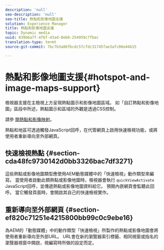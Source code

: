 ```yaml
---
description: 'null'
seo-description: 'null'
seo-title: 熱點和影像地圖支援
solution: Experience Manager
title: 熱點和影像地圖支援
topic: Dynamic media
uuid: 839b6a7f-4f6f-43ad-8eb8-254959c7fbac
translation-type: tm+mt
source-git-commit: 7bc7b3a86fbcdc57cfdc31745fae3afc06e44b15

---
```



# 熱點和影像地圖支援{#hotspot-and-image-maps-support}

檢視器支援在主檢視上方呈現熱點圖示和影像地圖區域。 如「自訂熱點和影像地圖」區段中所述，熱點圖示和區域的外觀是透過CSS控制。

請參 [閱熱點和影像映射](../../c-html5-aem-asset-viewers/c-html5-aem-carousel/c-html5-aem-carousel-customizingviewer/r-html5-aem-carousel-customize-hotspots-imagemaps.md#reference-2ac3cc414ef2467390bf53145f1d8d74)。

熱點和地區可透過觸發JavaScript回呼，在代管網頁上啟用快速檢視功能，或將使用者重新導向至外部網頁。

## 快速檢視熱點 {#section-cda48fc9730142d0bb3326bac7df3271}

這些熱點或影像地圖類型應使用AEM動態媒體中的「快速檢視」動作類型來編寫。 當使用者啟動此類熱點或影像地圖時，檢視器會執行 `quickViewActivate` JavaScript回呼，並傳遞熱點或影像地圖資料給它。 預期內嵌網頁會監聽此回呼。 當它觸發頁面時，會開啟其自己的快速檢視實作。

## 重新導向至外部網頁 {#section-ef820c71251e4215800bb99c0c9ebe16}

為AEM的「動態媒體」中的動作類型「快速檢視」所製作的熱點或影像地圖會將使用者重新導向至外部URL。 URL會在新的瀏覽器索引標籤、相同視窗或指名的瀏覽器視窗中開啟，視編寫時所做的設定而定。

